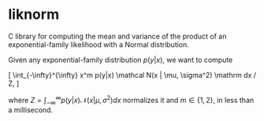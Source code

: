 # liknorm

C library for computing the mean and variance of the product of an
exponential-family likelihood with a Normal distribution.

Given any exponential-family distribution $p(y|x)$, we want to compute

\[
\int_{-\infty}^{\infty} x^m p(y|x) \mathcal N(x | \mu, \sigma^2)
    \mathrm dx / Z,
\]

where $Z = \int_{-\infty}^{\infty} p(y|x) \mathcal N(x | \mu, \sigma^2) dx$
normalizes it and $m \in \{1, 2\}$, in less than a millisecond.
